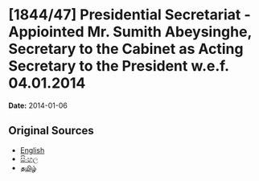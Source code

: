 # [1844/47] Presidential Secretariat - Appiointed Mr. Sumith Abeysinghe, Secretary to the Cabinet as Acting Secretary to the President w.e.f. 04.01.2014

**Date:** 2014-01-06

## Original Sources

- [English](https://documents.gov.lk/view/extra-gazettes/2014/1/1844-47_E.pdf)
- [සිංහල](https://documents.gov.lk/view/extra-gazettes/2014/1/1844-47_S.pdf)
- [தமிழ்](https://documents.gov.lk/view/extra-gazettes/2014/1/1844-47_T.pdf)
